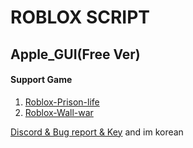 # ROBLOX SCRIPT
## Apple_GUI(Free Ver)

#### Support Game

1. [Roblox-Prison-life](https://www.roblox.com/games/155615604/Prison-Life-Cars-fixed)
2. [Roblox-Wall-war](https://www.roblox.com/games/4646484273/unnamed)

[Discord & Bug report & Key](https://discord.gg/SyWtE43q27)
and im korean
